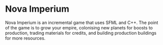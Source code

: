 # Nova Imperium
Nova Imperium is an incremental game that uses SFML and C++.
The point of the game is to grow your empire, colonising new planets for boosts to production, trading materials for credits, and building production buildings for more resources.
